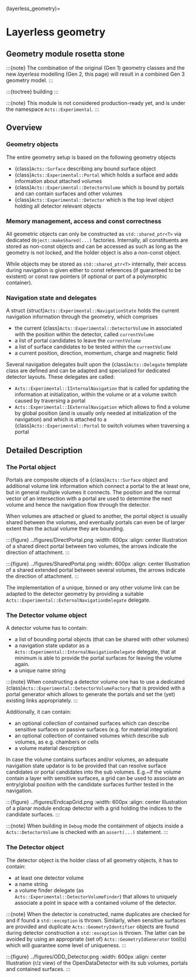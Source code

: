 (layerless_geometry)=

# Layerless geometry

## Geometry module rosetta stone

:::{note}
The combination of the original (Gen 1) geometry classes and the new *layerless* modelling (Gen 2, this page) will result in a combined Gen 3 geometry model.
:::

:::{toctree}
building
:::

:::{note}
This module is not considered production-ready yet, and is under the namespace
`Acts::Experimental`.
:::

## Overview

### Geometry objects

The entire geometry setup is based on the following geometry objects

- {class}`Acts::Surface` describing any bound surface object
- {class}`Acts::Experimental::Portal` which holds a surface and adds information about attached volumes
- {class}`Acts::Experimental::DetectorVolume` which is bound by portals and can contain surfaces and other volumes
- {class}`Acts::Experimental::Detector` which is the top level object holding all detector relevant objects

### Memory management, access and const correctness

All geometric objects can only be constructed as `std::shared_ptr<T>` via dedicated `Object::makeShared(...)` factories.
Internally, all constituents are stored as non-const objects and can be accessed as such as long as the geometry is not locked, and the holder object is also a non-const object.

While objects may be stored as `std::shared_ptr<T>` internally, their access during navigation is given either to const references (if guaranteed to be existent) or const raw pointers (if optional or part of a polymorphic container).

### Navigation state and delegates

A struct {struct}`Acts::Experimental::NavigationState` holds the current navigation information through the geometry, which comprises

- the current {class}`Acts::Experimental::DetectorVolume` in associated with the position within the detector, called `currentVolume`
- a list of portal candidates to leave the `currentVolume`
- a list of surface candidates to be tested within the `currentVolume`
- a current position, direction, momentum, charge and magnetic field

Several navigation delegates built upon the {class}`Acts::Delegate` template class are defined and can be adapted and specialized for dedicated detector layouts.
These delegates are called:

- `Acts::Experimental::IInternalNavigation` that is called for updating the information at initialization, within the volume or at a volume switch caused by traversing a portal
- `Acts::Experimental::IExternalNavigation` which allows to find a volume by global position (and is usually only needed at initialization of the navigation) and which is attached to a {class}`Acts::Experimental::Portal` to switch volumes when traversing a portal

## Detailed Description

### The Portal object

Portals are composite objects of a {class}`Acts::Surface` object and additional volume link information which connect a portal to the at least one, but in general multiple volumes it connects. The position and the normal vector of an intersection with a portal are used to determine the next volume and hence the navigation flow through the detector.

When volumes are attached or glued to another, the portal object is usually shared between the volumes, and eventually portals can even be of larger extent than the actual volume they are bounding.

:::{figure} ../figures/DirectPortal.png
:width: 600px
:align: center
Illustration of a shared direct portal between two volumes, the arrows indicate the direction of attachment.
:::

:::{figure} ../figures/SharedPortal.png
:width: 600px
:align: center
Illustration of a shared extended portal between several volumes, the arrows indicate the direction of attachment.
:::

The implementation of a unique, binned or any other volume link can be adapted to the detector geometry by providing a suitable `Acts::Experimental::ExternalNavigationDelegate` delegate.

### The Detector volume object

A detector volume has to contain:

- a list of bounding portal objects (that can be shared with other volumes)
- a navigation state updator as a `Acts::Experimental::InternalNavigationDelegate` delegate, that at minimum is able to provide the portal surfaces for leaving the volume again.
- a unique name string

:::{note}
When constructing a detector volume one has to use a dedicated {class}`Acts::Experimental::DetectorVolumeFactory` that is provided with a portal generator which allows to generate the portals and set the (yet) existing links appropriately.
:::

Additionally, it can contain:

- an optional collection of contained surfaces which can describe sensitive surfaces or passive surfaces (e.g. for material integration)
- an optional collection of contained volumes which describe sub volumes, as e.g. chambers or cells
- a volume material description

In case the volume contains surfaces and/or volumes, an adequate navigation state updator is to be provided that can resolve surface candidates or portal candidates into the sub volumes. E.g.~if the volume contain a layer with sensitive surfaces, a grid can be used to associate an entry/global position with the candidate surfaces further tested in the navigation.

:::{figure} ../figures/EndcapGrid.png
:width: 600px
:align: center
Illustration of a planar module endcap detector with a grid holding the indices to the candidate surfaces.
:::

:::{note}
When building in `Debug` mode the containment of objects inside a `Acts::DetectorVolume` is checked with an `assert(...)` statement.
:::

### The Detector object

The detector object is the holder class of all geometry objects, it has to contain:

- at least one detector volume
- a name string
- a volume finder delegate (as `Acts::Experimental::DetectorVolumeFinder`) that allows to uniquely associate a point in space with a contained volume of the detector.

:::{note}
When the detector is constructed, name duplicates are checked for and if found a `std::exception` is thrown. Similarly, when sensitive surfaces are provided and duplicate `Acts::GeometryIdentifier` objects are found during detector construction a `std::exception` is thrown. The latter can be avoided by using an appropriate (set of) `Acts::GeometryIdGenerator` tool(s) which will guarantee some level of uniqueness.
:::

:::{figure} ../figures/ODD_Detector.png
:width: 600px
:align: center
Illustration (r/z view) of the OpenDataDetector with its sub volumes, portals and contained surfaces.
:::
